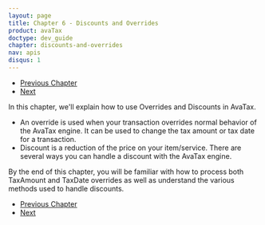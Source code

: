 ```yaml
---
layout: page
title: Chapter 6 - Discounts and Overrides
product: avaTax
doctype: dev_guide
chapter: discounts-and-overrides
nav: apis
disqus: 1
---
```


<ul class="pager">
  <li class="previous"><a href="/avatax/dev-guide/product-taxability/"><i class="glyphicon glyphicon-chevron-left"></i>Previous Chapter</a></li>
  <li class="next"><a href="/avatax/dev-guide/discounts-and-overrides/overrides/">Next<i class="glyphicon glyphicon-chevron-right"></i></a></li>
</ul>
In this chapter, we'll explain how to use Overrides and Discounts in AvaTax.  
<ul class="dev-guide-list">
  <li>An override is used when your transaction overrides normal behavior of the AvaTax engine.  It can be used to change the tax amount or tax date for a transaction.</li>
  <li>Discount is a reduction of the price on your item/service. There are several ways you can handle a discount with the AvaTax engine.</li>
</ul>
By the end of this chapter, you will be familiar with how to process both TaxAmount and TaxDate overrides as well as understand the various methods used to handle discounts.

<ul class="pager">
  <li class="previous"><a href="/avatax/dev-guide/product-taxability/"><i class="glyphicon glyphicon-chevron-left"></i>Previous Chapter</a></li>
  <li class="next"><a href="/avatax/dev-guide/discounts-and-overrides/overrides/">Next<i class="glyphicon glyphicon-chevron-right"></i></a></li>
</ul>